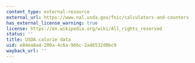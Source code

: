 ```yaml
---
content_type: external-resource
external_url: https://www.nal.usda.gov/fnic/calculators-and-counters
has_external_license_warning: true
license: https://en.wikipedia.org/wiki/All_rights_reserved
status: ''
title: USDA calorie data
uid: e84ea8a4-200a-4c6a-966c-2a46532d0bc9
wayback_url: ''
---
```

